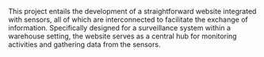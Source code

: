 This project entails the development of a straightforward website integrated with sensors, all of which are interconnected to facilitate the exchange of information. Specifically designed for a surveillance system within a warehouse setting, the website serves as a central hub for monitoring activities and gathering data from the sensors.
